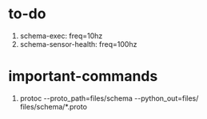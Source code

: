 # to-do
1. schema-exec: freq=10hz
2. schema-sensor-health: freq=100hz

# important-commands
1. protoc --proto_path=files/schema --python_out=files/ files/schema/*.proto